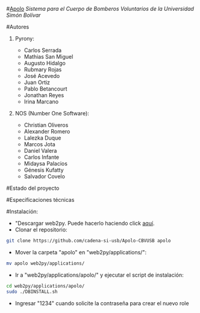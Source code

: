 #[Apolo](apolo.bomberos.usb.ve "Ir a apolo")
*Sistema para el Cuerpo de Bomberos Voluntarios de la Universidad Simón Bolívar*

#Autores

1. Pyrony:
   + Carlos Serrada
   + Mathias San Miguel
   + Augusto Hidalgo
   + Rubmary Rojas
   + José Acevedo
   + Juan Ortiz
   + Pablo Betancourt
   + Jonathan Reyes
   + Irina Marcano

2. NOS (Number One Software):
   + Christian Oliveros
   + Alexander Romero
   + Lalezka Duque
   + Marcos Jota
   + Daniel Valera
   + Carlos Infante
   + Midaysa Palacios
   + Génesis Kufatty
   + Salvador Covelo

#Estado del proyecto

#Especificaciones técnicas

#Instalación:

+ "Descargar web2py. Puede hacerlo haciendo click [aquí](http://www.web2py.com/init/default/download "Descargar web2py").
+ Clonar el repositorio:
```bash
git clone https://github.com/cadena-si-usb/Apolo-CBVUSB apolo
```
+ Mover la carpeta "apolo" en "web2py/applications/":
```bash
mv apolo web2py/applications/
```
+ Ir a "web2py/applications/apolo/" y ejecutar el script de instalación:
```bash
cd web2py/applications/apolo/
sudo ./DBINSTALL.sh
```
+ Ingresar "1234" cuando solicite la contraseña para crear el nuevo role
